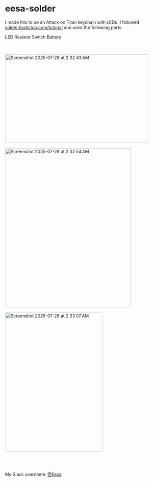 # eesa-solder

I made this to be an Attack on Titan keychain with LEDs. I followed [solder.hackclub.com/tutorial](https://solder.hackclub.com/tutorial) and used the following parts:

LED
Resister
Switch
Battery

<br /><br />
<img width="466" height="288" alt="Screenshot 2025-07-28 at 2 32 43 AM" src="https://github.com/user-attachments/assets/e17ea6f1-3970-4b31-82de-c03a25c64564" />
<br /><br />
<img width="409" height="517" alt="Screenshot 2025-07-28 at 2 32 54 AM" src="https://github.com/user-attachments/assets/88d7e610-d36b-4f09-8360-869a8cb9d98f" />
<br /><br />
<img width="317" height="452" alt="Screenshot 2025-07-28 at 2 33 07 AM" src="https://github.com/user-attachments/assets/858f5ce1-a303-4c1f-ba2f-1729bc638d7f" />
<br /><br />
<br /><br />

My Slack username: [@Eesa](https://hackclub.slack.com/team/U074SFQFJMS)
